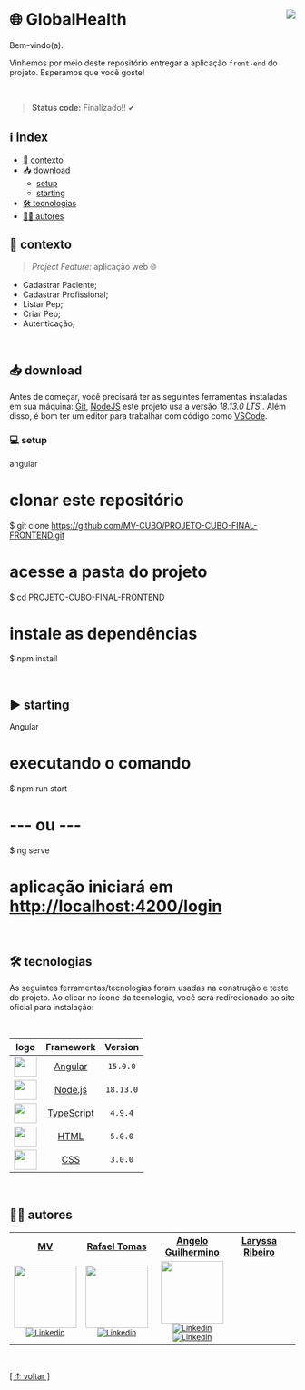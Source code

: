 # 🌐 GlobalHealth [<img align="right" src="https://img.shields.io/badge/release-v0.0.1-green">]()

Bem-vindo(a).

Vinhemos por meio deste repositório entregar a aplicação `front-end` do projeto. Esperamos que você goste!

<br>

> <b>Status code:</b> Finalizado!! ✔

## ℹ index

-   [🧠 contexto](#-contexto)
-   [📥 download](#-download)
    -   [setup](#-setup)
    -   [starting](#-starting)
-   [🛠 tecnologias](#-tecnologias)
-   [✍🏼 autores](#-autores)

## 🧠 contexto

> *Project Feature:*  aplicação web 🌐 

-  Cadastrar Paciente;
-  Cadastrar Profissional;
-  Listar Pep;
-  Criar Pep;
-  Autenticação;


<br>

## 📥 download

Antes de começar, você precisará ter as seguintes ferramentas instaladas em sua máquina:
[Git](https://git-scm.com), [NodeJS](https://nodejs.org/en/) este projeto usa a versão *18.13.0 LTS* . Além disso, é bom ter um editor para trabalhar com código como [VSCode](https://code.visualstudio.com/).

### 💻 setup

angular
# clonar este repositório
$ git clone https://github.com/MV-CUBO/PROJETO-CUBO-FINAL-FRONTEND.git

# acesse a pasta do projeto
$ cd PROJETO-CUBO-FINAL-FRONTEND

# instale as dependências
$ npm install


<br>

## ▶ starting

Angular
# executando o comando
$ npm run start

# --- ou ---

$ ng serve

# aplicação iniciará em <http://localhost:4200/login>


<br>

## 🛠 tecnologias

As seguintes ferramentas/tecnologias foram usadas na construção e teste do projeto. Ao clicar no ícone da tecnologia, você será redirecionado ao site oficial para instalação:

<br>

|                                   logo                                     |                      Framework                     |  Version  |
| :------------------------------------------------------------------------: | :-------------------------------------------------:| :-------: |
| <img height="35" width="40" src="https://skillicons.dev/icons?i=angular">  | [Angular](https://angular.io)                      |  `15.0.0` |
| <img height="35" width="40" src="https://skillicons.dev/icons?i=nodejs">   | [Node.js](https://nodejs.org/en/)                  |  `18.13.0`|
| <img height="35" width="40" src="https://skillicons.dev/icons?i=ts">       | [TypeScript](https://start.spring.io/)             |  `4.9.4`  |
| <img height="35" width="40" src="https://skillicons.dev/icons?i=html">     | [HTML]()                                           |  `5.0.0`  |
| <img height="35" width="40" src="https://skillicons.dev/icons?i=css">      | [CSS]()                                            |  `3.0.0`  |

<br>
                 
## ✍🏼 autores

 <table>
  <tr>
   <tr align=center>
        <th><a href="https://mv.com.br"><strong> MV </strong><a></th>
	<th><a href="https://github.com/RafaelTomas"><strong> Rafael Tomas </strong><a></th>
         <th><a href="https://github.com/0Guilhermino"><strong> Angelo Guilhermino </strong><a></th>
         <th><a href="https://github.com/laryribeir0"><strong>Laryssa Ribeiro</strong><a><th>
  </tr>
    <td align="center">
      <a href="https://mv.com.br">
        <img src="https://media.licdn.com/dms/image/D4E0BAQHLSJs2N17hhw/company-logo_200_200/0/1656709238159?e=1683158400&v=beta&t=-aVtLMbHwUW2bKzQy00hFHOrq_e_Uwhf5Tsmrgbh8Eg" width="110"/></a><br>
        <sub>
            <a href="https://www.linkedin.com/company/mv-saude-digital/" target="_blank" rel="noreferrer" rel="noopener">
              <img src="https://img.shields.io/badge/LinkedIn-0077B5?style=for-the-badge&logo=linkedin&logoColor=white" alt="Linkedin"/>
            </a></br>
          </div>
        </sub>
    </td>
        <td align="center">
      <a href="https://github.com/RafaelTomas">
        <img src="https://avatars.githubusercontent.com/u/73807228?v=4" width="110"/></a><br>
        <sub>
            <a href="https://www.linkedin.com/in/rafaeltomass/" target="_blank" rel="noreferrer" rel="noopener">
              <img src="https://img.shields.io/badge/LinkedIn-0077B5?style=for-the-badge&logo=linkedin&logoColor=white" alt="Linkedin"/>
            </a></br>
          </div>
        </sub>
    </td>
     <td align="center">
      <a href="https://github.com/RafaelTomas">
        <img src="https://avatars.githubusercontent.com/u/50936600?s=400&u=7467a64e09c5429efda547d701a4b0aace169f0a&v=4" width="110"/></a><br>
        <sub>
            <a href="https://www.linkedin.com/in/angelo-guilhermino-736291109/" target="_blank" rel="noreferrer"                rel="noopener">
              <img src="https://img.shields.io/badge/LinkedIn-0077B5?style=for-the-badge&logo=linkedin&logoColor=white" alt="Linkedin"/> 
            </a></br>
            <a href="https://www.linkedin.com/in/laryssa-ribeiro-927056202/" target="_blank" rel="noreferrer" rel="noopener">
               <img src="https://img.shield.io/badge/Linkedin.com-927056202=for-th-badge=linkedin&logoColor=white" alt="Linkedin"/ >
             </a><br>
          </div>
        </sub>
    </td>
  </tr>
 </table>

<br> 
	
[[ ↑ voltar ]](#-globalhealth-)
